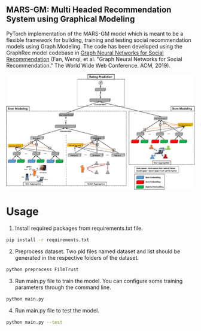 ## MARS-GM: Multi Headed Recommendation System using Graphical Modeling
PyTorch implementation of the MARS-GM model which is meant to be a flexible framework for building, training and testing social recommendation models using Graph Modeling. The code has been developed using the GraphRec model codebase in [Graph Neural Networks for Social Recommendation](https://arxiv.org/pdf/1902.07243.pdf) (Fan, Wenqi, et al. "Graph Neural Networks for Social Recommendation." The World Wide Web Conference. ACM, 2019).

![architecture](assets/graphrec.png)


# Usage

1. Install required packages from requirements.txt file.
```bash
pip install -r requirements.txt
```

2. Preprocess dataset. Two pkl files named dataset and list should be generated in the respective folders of the dataset.
```bash
python preprocess FilmTrust
```

3. Run main.py file to train the model. You can configure some training parameters through the command line. 
```bash
python main.py
```

4. Run main.py file to test the model.
```bash
python main.py --test
```

